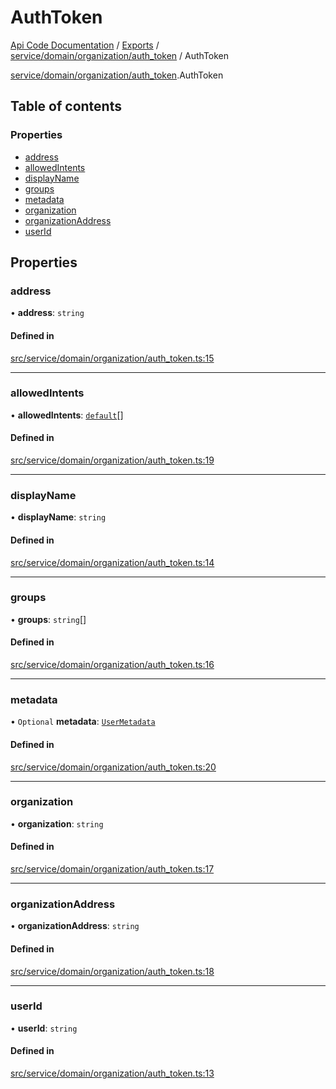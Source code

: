 # AuthToken
 
[Api Code Documentation](../README.md) / [Exports](../modules.md) / [service/domain/organization/auth\_token](../modules/service_domain_organization_auth_token.md) / AuthToken

[service/domain/organization/auth\_token](../modules/service_domain_organization_auth_token.md).AuthToken

## Table of contents

### Properties

- [address](service_domain_organization_auth_token.AuthToken.md#address)
- [allowedIntents](service_domain_organization_auth_token.AuthToken.md#allowedintents)
- [displayName](service_domain_organization_auth_token.AuthToken.md#displayname)
- [groups](service_domain_organization_auth_token.AuthToken.md#groups)
- [metadata](service_domain_organization_auth_token.AuthToken.md#metadata)
- [organization](service_domain_organization_auth_token.AuthToken.md#organization)
- [organizationAddress](service_domain_organization_auth_token.AuthToken.md#organizationaddress)
- [userId](service_domain_organization_auth_token.AuthToken.md#userid)

## Properties

### address

• **address**: `string`

#### Defined in

[src/service/domain/organization/auth_token.ts:15](https://github.com/openkfw/TruBudget/blob/d2b440c/api/src/service/domain/organization/auth_token.ts#L15)

___

### allowedIntents

• **allowedIntents**: [`default`](../modules/authz_intents.md#default)[]

#### Defined in

[src/service/domain/organization/auth_token.ts:19](https://github.com/openkfw/TruBudget/blob/d2b440c/api/src/service/domain/organization/auth_token.ts#L19)

___

### displayName

• **displayName**: `string`

#### Defined in

[src/service/domain/organization/auth_token.ts:14](https://github.com/openkfw/TruBudget/blob/d2b440c/api/src/service/domain/organization/auth_token.ts#L14)

___

### groups

• **groups**: `string`[]

#### Defined in

[src/service/domain/organization/auth_token.ts:16](https://github.com/openkfw/TruBudget/blob/d2b440c/api/src/service/domain/organization/auth_token.ts#L16)

___

### metadata

• `Optional` **metadata**: [`UserMetadata`](../modules/service_domain_metadata.md#usermetadata)

#### Defined in

[src/service/domain/organization/auth_token.ts:20](https://github.com/openkfw/TruBudget/blob/d2b440c/api/src/service/domain/organization/auth_token.ts#L20)

___

### organization

• **organization**: `string`

#### Defined in

[src/service/domain/organization/auth_token.ts:17](https://github.com/openkfw/TruBudget/blob/d2b440c/api/src/service/domain/organization/auth_token.ts#L17)

___

### organizationAddress

• **organizationAddress**: `string`

#### Defined in

[src/service/domain/organization/auth_token.ts:18](https://github.com/openkfw/TruBudget/blob/d2b440c/api/src/service/domain/organization/auth_token.ts#L18)

___

### userId

• **userId**: `string`

#### Defined in

[src/service/domain/organization/auth_token.ts:13](https://github.com/openkfw/TruBudget/blob/d2b440c/api/src/service/domain/organization/auth_token.ts#L13)
